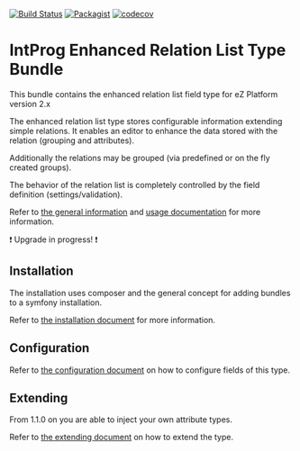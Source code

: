 
[![Build Status](https://travis-ci.org/intenseprogramming/enhanced-relationlist-type-bundle.svg?branch=master)](https://travis-ci.org/intenseprogramming/enhanced-relationlist-type-bundle)
[![Packagist](https://img.shields.io/packagist/dt/intprog/enhanced-relationlist-type-bundle.svg?style=popout)](https://packagist.org/packages/intprog/enhanced-relationlist-type-bundle)
[![codecov](https://codecov.io/gh/intenseprogramming/enhanced-relationlist-type-bundle/branch/master/graph/badge.svg)](https://codecov.io/gh/intenseprogramming/enhanced-relationlist-type-bundle)

# IntProg Enhanced Relation List Type Bundle

This bundle contains the enhanced relation list field type for eZ Platform version 2.x

The enhanced relation list type stores configurable information extending simple relations. It enables an editor to
enhance the data stored with the relation (grouping and attributes).

Additionally the relations may be grouped (via predefined or on the fly created groups).

The behavior of the relation list is completely controlled by the field definition (settings/validation).

Refer to [the general information](doc/GENERAL.md) and [usage documentation](doc/USAGE.md) for more information.

:heavy_exclamation_mark: Upgrade in progress! :heavy_exclamation_mark:

## Installation

The installation uses composer and the general concept for adding bundles to a symfony installation.

Refer to [the installation document](doc/INSTALLATION.md) for more information.

## Configuration

Refer to [the configuration document](doc/CONFIGURATION.md) on how to configure fields of this type.

## Extending

From 1.1.0 on you are able to inject your own attribute types.

Refer to [the extending document](doc/EXTENDING.md) on how to extend the type.
